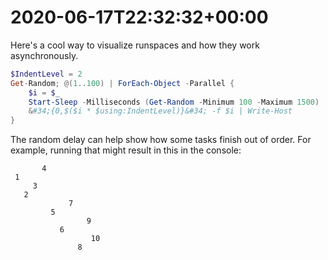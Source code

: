 # 2020-06-17T22:32:32&#43;00:00

Here&#39;s a cool way to visualize runspaces and how they work asynchronously.

```powershell
$IndentLevel = 2
Get-Random; @(1..100) | ForEach-Object -Parallel {
    $i = $_
    Start-Sleep -Milliseconds (Get-Random -Minimum 100 -Maximum 1500)
    &#34;{0,$($i * $using:IndentLevel)}&#34; -f $i | Write-Host
}
```

The random delay can help show how some tasks finish out of order.
For example, running that might result in this in the console:

```text
       4
 1
     3
   2
             7
         5
                 9
           6
                  10
               8
```

